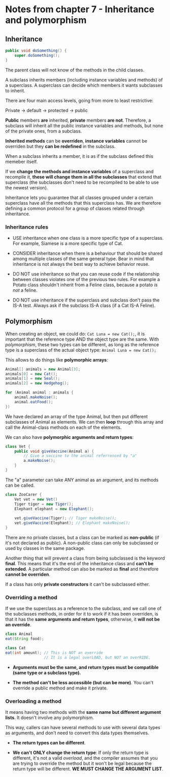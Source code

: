 # Notes from chapter 7 - Inheritance and polymorphism

## Inheritance
```java
public void doSomething() {
    super.doSomething();
}
```

The parent class will not know of the methods in the child classes.

A subclass inherits members (including instance variables and methods) of a superclass. A superclass can decide which members it wants subclasses to inherit.

There are four main access levels, going from more to least restrictive:

Private -> default -> protected -> public

**Public** members **are** inherited, **private** members **are not**.
Therefore, a subclass will inherit all the public instance variables and methods, but none of the private ones, from a subclass.

**Inherited methods** can be **overriden**, **instance variables** cannot be overriden but they **can be redefined** in the subclass.

When a subclass inherits a member, it is as if the subclass defined this memeber itself.

If we **change the methods and instance variables** of a superclass and recompile it, **these will change them in all the subclasses** that extend that superclass (the subclasses don't need to be recompiled to be able to use the newest version).

Inheritance lets you guarantee that all classes grouped under a certain superclass have all the methods that this superclass has. We are therefore defining a common protocol for a group of classes related through inheritance.

### Inheritance rules

* USE inheritance when one class is a more specific type of a superclass. For example, Siamese is a more specific type of Cat.

* CONSIDER inheritance when there is a behaviour that should be shared among multiple classes of the same general type. Bear in mind that inheritance is not always the best way to achieve behavior reuse.

* DO NOT use inheritance so that you can reuse code if the relationship between classes violates one of the previous two rules. For example a Potato class shouldn't inherit from a Feline class, because a potato *is not* a feline.

* DO NOT use inheritance if the superclass and subclass don't pass the IS-A test. Always ask if the subclass IS-A class (if a Cat IS-A Feline).


## Polymorphism

When creating an object, we could do: `Cat Luna = new Cat();`, it is important that the reference type AND the object type are the same.
With *polymorphism*, these two types can be different, as long as the reference type is a superclass of the actual object type: `Animal Luna = new Cat();`

This allows to do things like **polymorphic arrays**:

```java
Animal[] animals = new Animal[3];
animals[0] = new Cat();
animals[1] = new Seal();
animals[2] = new Hedgehog();

for (Animal animal : animals {
    animal.makeNoise();
    animal.eatFood();
})
```
We have declared an array of the type Animal, but then put different subclasses of Animal as elements. 
We can then **loop** through this array and call the Animal-class methods on each of the elements.

We can also have **polymorphic arguments and return types**:

```java
class Vet {
    public void giveVaccine(Animal a) {
        // Give a vaccine to the animal referrenced by "a"
        a.makeNoise();
    }
}
```
The "a" parameter can take ANY animal as an argument, and its methods can be called.

```java
class ZooCarer {
    Vet vet = new Vet()
    Tiger tiger = new Tiger();
    Elephant elephant = new Elephant();
    
    vet.giveVaccine(Tiger); // Tiger makeNoise();
    vet.giveVaccine(Elephant); // Elephant makeNoise();
}
```

There are no private classes, but a class can be marked as **non-public** (if it's not declared as public). A non-public class can only be subclassed or used by classes in the same package.

Another thing that will prevent a class from being subclassed is the keyword **final**. This means that it's the end of the inheritance class and **can't be extended**. A particular method can also be marked as **final** and therefore **cannot be overriden**.

If a class has only **private constructors** it can't be subclassed either.

### Overriding a method

If we use the superclass as a reference to the subclass, and we call one of the subclasses methods, in order for it to work if it has been overriden, is that it has the **same arguments and return types**, otherwise, it **will not be an override**.

```java
class Animal
eat(String food);

class Cat
eat(int amount); // This is NOT an override
                 // It is a legal overLOAD, but NOT an overRIDE.
```

* **Arguments must be the same, and return types must be compatible (same type or a subclass type).**

* **The method can't be less accessible (but can be more)**. You can't override a public method and make it private.


### Overloading a method

It means having two methods with the **same name but different argument lists**. It doesn't involve any polymorphism.

This way, callers can have several methods to use with several data types as arguments, and don't need to convert this data types themselves.

* **The return types can be different**.

* **We can't ONLY change the return type**: If only the return type is different, it's not a valid *overload*, and the compiler assumes that you are trying to override the method but it won't be legal because the return type will be different. **WE MUST CHANGE THE ARGUMENT LIST**.

